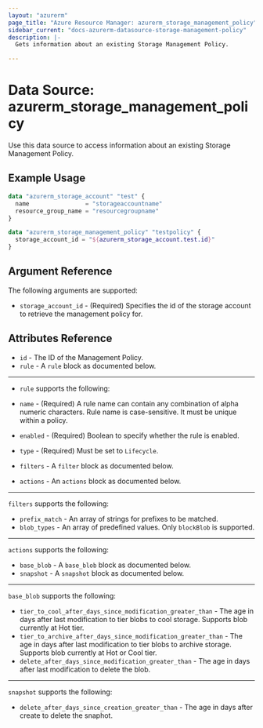 ```yaml
---
layout: "azurerm"
page_title: "Azure Resource Manager: azurerm_storage_management_policy"
sidebar_current: "docs-azurerm-datasource-storage-management-policy"
description: |-
  Gets information about an existing Storage Management Policy.

---
```


# Data Source: azurerm_storage_management_policy

Use this data source to access information about an existing Storage Management Policy.

## Example Usage

```terraform
data "azurerm_storage_account" "test" {
  name                = "storageaccountname"
  resource_group_name = "resourcegroupname"
}

data "azurerm_storage_management_policy" "testpolicy" {
  storage_account_id = "${azurerm_storage_account.test.id}"
}
```

## Argument Reference

The following arguments are supported:

* `storage_account_id` - (Required) Specifies the id of the storage account to retrieve the management policy for.

## Attributes Reference

* `id` - The ID of the Management Policy.
* `rule` - A `rule` block as documented below.

---

* `rule` supports the following:

* `name` - (Required) A rule name can contain any combination of alpha numeric characters. Rule name is case-sensitive. It must be unique within a policy.
* `enabled` - (Required)  Boolean to specify whether the rule is enabled.
* `type` - (Required) Must be set to `Lifecycle`.
* `filters` - A `filter` block as documented below.
* `actions` - An `actions` block as documented below.

---

`filters` supports the following:

* `prefix_match` - An array of strings for prefixes to be matched.
* `blob_types` - An array of predefined values. Only `blockBlob` is supported.

---

`actions` supports the following:

* `base_blob` - A `base_blob` block as documented below.
* `snapshot` - A `snapshot` block as documented below.

---

`base_blob` supports the following:

* `tier_to_cool_after_days_since_modification_greater_than` - The age in days after last modification to tier blobs to cool storage. Supports blob currently at Hot tier.
* `tier_to_archive_after_days_since_modification_greater_than` - The age in days after last modification to tier blobs to archive storage. Supports blob currently at Hot or Cool tier.
* `delete_after_days_since_modification_greater_than` - The age in days after last modification to delete the blob.

---

`snapshot` supports the following:

* `delete_after_days_since_creation_greater_than` - The age in days after create to delete the snaphot.
